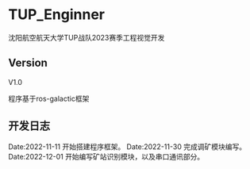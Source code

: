 # TUP_Enginner
沈阳航空航天大学TUP战队2023赛季工程视觉开发

## Version
V1.0

程序基于ros-galactic框架

## 开发日志
Date:2022-11-11 开始搭建程序框架。
Date:2022-11-30 完成调矿模块编写。
Date:2022-12-01 开始编写矿站识别模块，以及串口通讯部分。